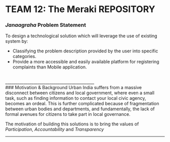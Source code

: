 # TEAM 12: The Meraki REPOSITORY

### _Janaagraha_ Problem Statement

To design a technological solution which will leverage the use of existing system by:

- Classifying the problem description provided by the user into specific categories.
- Provide a more accessible and easily available platform for registering complaints than Mobile application.
<br>
____________________________________________
<br>
### Motivation & Background
Urban India suffers from a massive disconnect between citizens and local government, where even a small task, such as finding information to contact your local civic agency, becomes an ordeal. This is further complicated because of fragmentation between urban bodies and departments, and fundamentally, the lack of formal avenues for citizens to take part in local governance.

The motivation of building this solutions is to bring the values of *Participation*, *Accountability* and *Transparency*
<br>
____________________________________________
